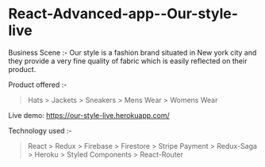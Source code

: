 # React-Advanced-app--Our-style-live

Business Scene :- 
Our style is a fashion brand situated in New york city and they provide a very fine quality of fabric which is easily reflected on their product.

Product offered :-
> Hats > Jackets > Sneakers > Mens Wear > Womens Wear

Live demo: https://our-style-live.herokuapp.com/

Technology used :- 
> React > Redux > Firebase > Firestore > Stripe Payment > Redux-Saga > Heroku > Styled Components > React-Router 

